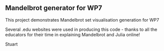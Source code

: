 ﻿## Mandelbrot generator for WP7

This project demonstrates Mandelbrot set visualisation generation for WP7

Several .edu websites were used in producing this code - thanks to all the educators for their time in explaining Mandelbrot and Julia online!

Stuart